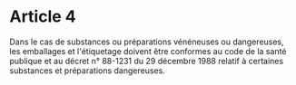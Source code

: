 # Article 4

Dans le cas de substances ou préparations vénéneuses ou dangereuses, les emballages et l'étiquetage doivent être conformes au code de la santé publique et au décret n° 88-1231 du 29 décembre 1988 relatif à certaines substances et préparations dangereuses.
